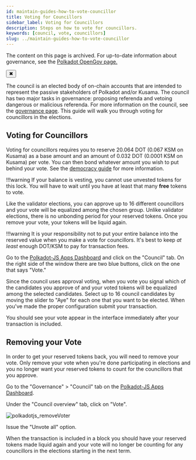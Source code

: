 ```yaml
---
id: maintain-guides-how-to-vote-councillor
title: Voting for Councillors
sidebar_label: Voting for Councillors
description: Steps on how to vote for councillors.
keywords: [council, vote, councillors]
slug: ../maintain-guides-how-to-vote-councillor
---
```


<!-- MessageBox -->
<div id="messageBox" class="floating-message-box">
  <p>
    The content on this page is archived. For up-to-date information about governance, see the
    <a href="../learn-polkadot-opengov" target="_blank" rel="noopener noreferrer">
      Polkadot OpenGov page.
    </a>
  </p>
  <button class="close-messagebox" aria-label="Close message">✖</button>
</div>

The council is an elected body of on-chain accounts that are intended to represent the passive
stakeholders of Polkadot and/or Kusama. The council has two major tasks in governance: proposing
referenda and vetoing dangerous or malicious referenda. For more information on the council, see the
[governance page](../../learn/archive/learn-governance.md#council). This guide will walk you through
voting for councillors in the elections.

## Voting for Councillors

Voting for councillors requires you to reserve 20.064 DOT (0.067 KSM on Kusama) as a base amount and
an amount of 0.032 DOT (0.0001 KSM on Kusama) per vote. You can then bond whatever amount you wish
to put behind your vote. See the [democracy guide](./maintain-guides-democracy.md) for more
information.

!!!warning
    If your balance is vesting, you cannot use unvested tokens for this lock. You will have to wait
    until you have at least that many **free** tokens to vote.

Like the validator elections, you can approve up to 16 different councillors and your vote will be
equalized among the chosen group. Unlike validator elections, there is no unbonding period for your
reserved tokens. Once you remove your vote, your tokens will be liquid again.

!!!warning
    It is your responsibility not to put your entire balance into the reserved value when you make a
    vote for councillors. It's best to keep _at least_ enough DOT/KSM to pay for transaction fees.

Go to the [Polkadot-JS Apps Dashboard](https://polkadot.js.org/apps) and click on the "Council" tab.
On the right side of the window there are two blue buttons, click on the one that says "Vote."

Since the council uses approval voting, when you vote you signal which of the candidates you approve
of and your voted tokens will be equalized among the selected candidates. Select up to 16 council
candidates by moving the slider to "Aye" for each one that you want to be elected. When you've made
the proper configuration submit your transaction.

You should see your vote appear in the interface immediately after your transaction is included.

## Removing your Vote

In order to get your reserved tokens back, you will need to remove your vote. Only remove your vote
when you're done participating in elections and you no longer want your reserved tokens to count for
the councillors that you approve.

Go to the "Governance" > "Council" tab on the
[Polkadot-JS Apps Dashboard](https://polkadot.js.org/apps).

Under the "Council overview" tab, click on "Vote".

![polkadotjs_removeVoter](../assets/council/polkadotjs_removeVoter.png)

Issue the "Unvote all" option.

When the transaction is included in a block you should have your reserved tokens made liquid again
and your vote will no longer be counting for any councillors in the elections starting in the next
term.
